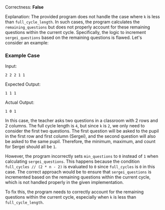 Correctness: **False**

Explanation: The provided program does not handle the case where `k` is less than `full_cycle_length`. In such cases, the program calculates the `remaining_questions` but does not properly account for these remaining questions within the current cycle. Specifically, the logic to increment `sergei_questions` based on the remaining questions is flawed. Let's consider an example:

### Example Case
Input:
```
2 2 2 1 1
```

Expected Output:
```
1 1 1
```

Actual Output:
```
1 0 1
```

In this case, the teacher asks two questions in a classroom with 2 rows and 2 columns. The full cycle length is `4`, but since `k` is `2`, we only need to consider the first two questions. The first question will be asked to the pupil in the first row and first column (Sergei), and the second question will also be asked to the same pupil. Therefore, the minimum, maximum, and count for Sergei should all be `1`.

However, the program incorrectly sets `min_questions` to `0` instead of `1` when calculating `sergei_questions`. This happens because the condition `full_cycles // (2 * n - 2)` is evaluated to `0` since `full_cycles` is `0` in this case. The correct approach would be to ensure that `sergei_questions` is incremented based on the remaining questions within the current cycle, which is not handled properly in the given implementation.

To fix this, the program needs to correctly account for the remaining questions within the current cycle, especially when `k` is less than `full_cycle_length`.